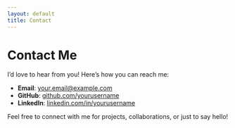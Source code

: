 ```yaml
---
layout: default
title: Contact
---
```


# Contact Me

I’d love to hear from you! Here’s how you can reach me:

- **Email**: your.email@example.com
- **GitHub**: [github.com/yourusername](https://github.com/yourusername)
- **LinkedIn**: [linkedin.com/in/yourusername](https://linkedin.com/in/yourusername)

Feel free to connect with me for projects, collaborations, or just to say hello!
